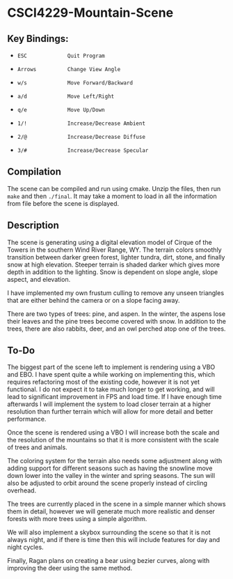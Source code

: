 # CSCI4229-Mountain-Scene
## Key Bindings:
*     ESC             Quit Program
*     Arrows          Change View Angle
*     w/s             Move Forward/Backward
*     a/d             Move Left/Right
*     q/e             Move Up/Down
*     1/!             Increase/Decrease Ambient
*     2/@             Increase/Decrease Diffuse
*     3/#             Increase/Decrease Specular

## Compilation
The scene can be compiled and run using cmake. Unzip the files, then run `make` and then `./final`.
It may take a moment to load in all the information from file before the scene is displayed.

## Description
The scene is generating using a digital elevation model of Cirque of the Towers in the southern Wind River Range, WY. The terrain colors smoothly transition between darker green forest, lighter tundra, dirt, stone, and finally snow at high elevation. Steeper terrain is shaded darker which gives more depth in addition to the lighting. Snow is dependent on slope angle, slope aspect, and elevation.

I have implemented my own frustum culling to remove any unseen triangles that are either behind the camera or on a slope facing away.

There are two types of trees: pine, and aspen. In the winter, the aspens lose their leaves and the pine trees become covered with snow. In addition to the trees, there are also rabbits, deer, and an owl perched atop one of the trees.

## To-Do
The biggest part of the scene left to implement is rendering using a VBO and EBO. I have spent quite a while working on implementing this, which requires refactoring most of the existing code, however it is not yet functional. I do not expect it to take much longer to get working, and will lead to significant improvement in FPS and load time.
If I have enough time afterwards I will implement the system to load closer terrain at a higher resolution than further terrain which will allow for more detail and better performance.

Once the scene is rendered using a VBO I will increase both the scale and the resolution of the mountains so that it is more consistent with the scale of trees and animals.

The coloring system for the terrain also needs some adjustment along with adding support for different seasons such as having the snowline move down lower into the valley in the winter and spring seasons. The sun will also be adjusted to orbit around the scene properly instead of circling overhead.

The trees are currently placed in the scene in a simple manner which shows them in detail, however we will generate much more realistic and denser forests with more trees using a simple algorithm.

We will also implement a skybox surrounding the scene so that it is not always night, and if there is time then this will include features for day and night cycles.

Finally, Ragan plans on creating a bear using bezier curves, along with improving the deer using the same method.
